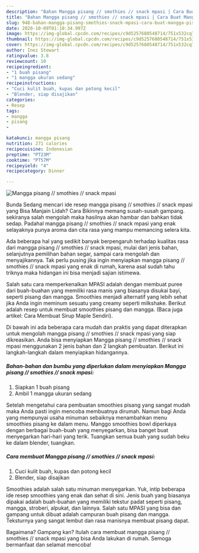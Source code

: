 ```yaml
---
description: "Bahan Mangga pisang // smothies // snack mpasi | Cara Buat Mangga pisang // smothies // snack mpasi Yang Enak Banget"
title: "Bahan Mangga pisang // smothies // snack mpasi | Cara Buat Mangga pisang // smothies // snack mpasi Yang Enak Banget"
slug: 948-bahan-mangga-pisang-smothies-snack-mpasi-cara-buat-mangga-pisang-smothies-snack-mpasi-yang-enak-banget
date: 2020-10-09T01:10:34.997Z
image: https://img-global.cpcdn.com/recipes/c9d5257680548714/751x532cq70/mangga-pisang-smothies-snack-mpasi-foto-resep-utama.jpg
thumbnail: https://img-global.cpcdn.com/recipes/c9d5257680548714/751x532cq70/mangga-pisang-smothies-snack-mpasi-foto-resep-utama.jpg
cover: https://img-global.cpcdn.com/recipes/c9d5257680548714/751x532cq70/mangga-pisang-smothies-snack-mpasi-foto-resep-utama.jpg
author: Inez Stewart
ratingvalue: 3.8
reviewcount: 10
recipeingredient:
- "1 buah pisang"
- "1 mangga ukuran sedang"
recipeinstructions:
- "Cuci kulit buah, kupas dan potong kecil"
- "Blender, siap disajikan"
categories:
- Resep
tags:
- mangga
- pisang
- 

katakunci: mangga pisang  
nutrition: 271 calories
recipecuisine: Indonesian
preptime: "PT23M"
cooktime: "PT57M"
recipeyield: "4"
recipecategory: Dinner

---
```



![Mangga pisang // smothies // snack mpasi](https://img-global.cpcdn.com/recipes/c9d5257680548714/751x532cq70/mangga-pisang-smothies-snack-mpasi-foto-resep-utama.jpg)

Bunda Sedang mencari ide resep mangga pisang // smothies // snack mpasi yang Bisa Manjain Lidah? Cara Bikinnya memang susah-susah gampang. sekiranya salah mengolah maka hasilnya akan hambar dan bahkan tidak sedap. Padahal mangga pisang // smothies // snack mpasi yang enak selayaknya punya aroma dan cita rasa yang mampu memancing selera kita.

Ada beberapa hal yang sedikit banyak berpengaruh terhadap kualitas rasa dari mangga pisang // smothies // snack mpasi, mulai dari jenis bahan, selanjutnya pemilihan bahan segar, sampai cara mengolah dan menyajikannya. Tak perlu pusing jika ingin menyiapkan mangga pisang // smothies // snack mpasi yang enak di rumah, karena asal sudah tahu triknya maka hidangan ini bisa menjadi sajian istimewa.

Salah satu cara memperkenalkan MPASI adalah dengan membuat puree dari buah-buahan yang memiliki rasa manis yang biasanya disukai bayi, seperti pisang dan mangga. Smoothies menjadi alternatif yang lebih sehat jika Anda ingin meminum sesuatu yang creamy seperti milkshake. Berikut adalah resep untuk membuat smoothies pisang dan mangga. (Baca juga artikel: Cara Membuat Sirup Maple Sendiri).


Di bawah ini ada beberapa cara mudah dan praktis yang dapat diterapkan untuk mengolah mangga pisang // smothies // snack mpasi yang siap dikreasikan. Anda bisa menyiapkan Mangga pisang // smothies // snack mpasi menggunakan 2 jenis bahan dan 2 langkah pembuatan. Berikut ini langkah-langkah dalam menyiapkan hidangannya.

<!--inarticleads1-->

##### Bahan-bahan dan bumbu yang diperlukan dalam menyiapkan Mangga pisang // smothies // snack mpasi:

1. Siapkan 1 buah pisang
1. Ambil 1 mangga ukuran sedang


Setelah mengetahui cara pembuatan smoothies pisang yang sangat mudah maka Anda pasti ingin mencoba membuatnya dirumah. Namun bagi Anda yang mempunyai usaha minuman sebaiknya menambahkan menu smoothies pisang ke dalam menu. Manggo smoothies bowl diperkaya dengan berbagai buah-buah yang menyegarkan, bisa banget buat menyegarkan hari-hari yang terik. Tuangkan semua buah yang sudah beku ke dalam blender, tuangkan. 

<!--inarticleads2-->

##### Cara membuat Mangga pisang // smothies // snack mpasi:

1. Cuci kulit buah, kupas dan potong kecil
1. Blender, siap disajikan


Smoothies adalah salah satu minuman menyegarkan. Yuk, intip beberapa ide resep smoothies yang enak dan sehat di sini. Jenis buah yang biasanya dipakai adalah buah-buahan yang memiliki tekstur padat seperti pisang, mangga, stroberi, alpukat, dan lainnya. Salah satu MPASI yang bisa dan gampang untuk dibuat adalah campuran buah pisang dan mangga. Teksturnya yang sangat lembut dan rasa manisnya membuat pisang dapat. 

Bagaimana? Gampang kan? Itulah cara membuat mangga pisang // smothies // snack mpasi yang bisa Anda lakukan di rumah. Semoga bermanfaat dan selamat mencoba!
